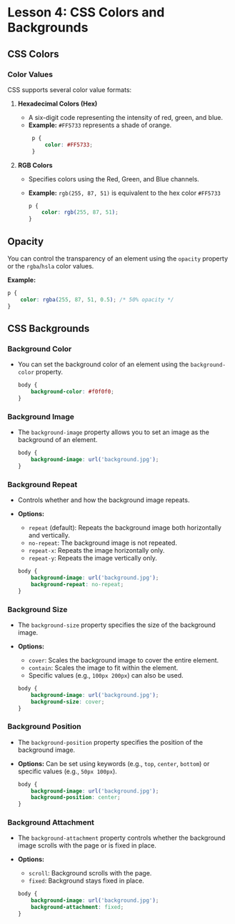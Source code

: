 # **Lesson 4: CSS Colors and Backgrounds**

## **CSS Colors**

### **Color Values**

CSS supports several color value formats:

1.  **Hexadecimal Colors (Hex)**
    
    -   A six-digit code representing the intensity of red, green, and blue.
    -   **Example:** `#FF5733` represents a shade of orange.
		   ```css
		    p {
			    color: #FF5733;
			}
		```

2. **RGB Colors**

   -   Specifies colors using the Red, Green, and Blue channels.
   -   **Example:** `rgb(255, 87, 51)` is equivalent to the hex color `#FF5733`

		```css
		p {
		    color: rgb(255, 87, 51);
		}
		```

## **Opacity**

You can control the transparency of an element using the `opacity` property or the `rgba`/`hsla` color values.

**Example:**
```css
p {
    color: rgba(255, 87, 51, 0.5); /* 50% opacity */
}
```

## **CSS Backgrounds**

### **Background Color**

-   You can set the background color of an element using the `background-color` property.
	```css
	body {
	    background-color: #f0f0f0;
	}
	```
### **Background Image**

-   The `background-image` property allows you to set an image as the background of an element.
	```css
	body {
	    background-image: url('background.jpg');
	}
	```
### **Background Repeat**

-   Controls whether and how the background image repeats.
    
-   **Options:**
    
    -   `repeat` (default): Repeats the background image both horizontally and vertically.
    -   `no-repeat`: The background image is not repeated.
    -   `repeat-x`: Repeats the image horizontally only.
    -   `repeat-y`: Repeats the image vertically only.
	```css
	body {
	    background-image: url('background.jpg');
	    background-repeat: no-repeat;
	}
	```

### **Background Size**

-   The `background-size` property specifies the size of the background image.
    
-   **Options:**
    
    -   `cover`: Scales the background image to cover the entire element.
    -   `contain`: Scales the image to fit within the element.
    -   Specific values (e.g., `100px 200px`) can also be used.
	```css
	body {
	    background-image: url('background.jpg');
	    background-size: cover;
	}
	```
### **Background Position**

-   The `background-position` property specifies the position of the background image.
    
-   **Options:** Can be set using keywords (e.g., `top`, `center`, `bottom`) or specific values (e.g., `50px 100px`).
	```css
	body {
	    background-image: url('background.jpg');
	    background-position: center;
	}
	```
### **Background Attachment**

-   The `background-attachment` property controls whether the background image scrolls with the page or is fixed in place.
    
-   **Options:**
    
    -   `scroll`: Background scrolls with the page.
    -   `fixed`: Background stays fixed in place.
	```css
	body {
	    background-image: url('background.jpg');
	    background-attachment: fixed;
	}
	```




<!--stackedit_data:
eyJoaXN0b3J5IjpbMjUwNDMyNjEsLTIwODg3NDY2MTJdfQ==
-->